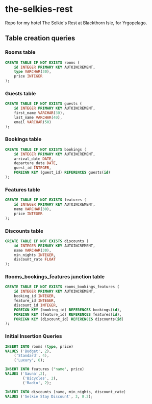 # the-selkies-rest
Repo for my hotel The Selkie's Rest at Blackthorn Isle, for Yrgopelago. 


## Table creation queries

### Rooms table

```sql
CREATE TABLE IF NOT EXISTS rooms (
	id INTEGER PRIMARY KEY AUTOINCREMENT, 
	type VARCHAR(30),
	price INTEGER
);
```

### Guests table

```sql
CREATE TABLE IF NOT EXISTS guests (
	id INTEGER PRIMARY KEY AUTOINCREMENT, 
	first_name VARCHAR(30),
	last_name VARCHAR(40),
	email VARCHAR(50)
);
```

### Bookings table

```sql
CREATE TABLE IF NOT EXISTS bookings (
	id INTEGER PRIMARY KEY AUTOINCREMENT,
	arrival_date DATE,
	departure_date DATE,
	guest_id INTEGER,
	FOREIGN KEY (guest_id) REFERENCES guests(id)
);
```

### Features table

```sql
CREATE TABLE IF NOT EXISTS features (
	id INTEGER PRIMARY KEY AUTOINCREMENT,
	name VARCHAR(30),
	price INTEGER
);
```

### Discounts table

```sql
CREATE TABLE IF NOT EXISTS discounts (
	id INTEGER PRIMARY KEY AUTOINCREMENT,
	name VARCHAR(30),
	min_nights INTEGER,
	discount_rate FLOAT
);
```

### Rooms_bookings_features junction table

```sql
CREATE TABLE IF NOT EXISTS rooms_bookings_features (
	id INTEGER PRIMARY KEY AUTOINCREMENT,
	booking_id INTEGER,
	feature_id INTEGER,
	discount_id INTEGER,
	FOREIGN KEY (booking_id) REFERENCES bookings(id),
	FOREIGN KEY (feature_id) REFERENCES features(id),
	FOREIGN KEY (discount_id) REFERENCES discounts(id)
);
```

### Initial Insertion Queries 

```sql
INSERT INTO rooms (type, price)
VALUES ('Budget', 2),
	('Standard', 4),
	('Luxury', 6);

INSERT INTO features ("name", price)
VALUES ('Sauna',2),
		('Bicycles', 2),
		('Radio', 2);

INSERT INTO discounts (name, min_nights, discount_rate)
VALUES ('Selkie Stay Discount', 3, 0.2);
```